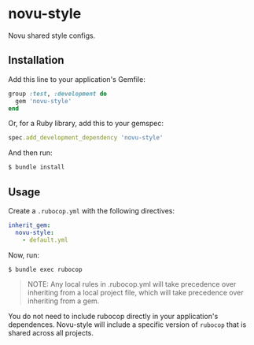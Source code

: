 # novu-style

Novu shared style configs.

## Installation

Add this line to your application's Gemfile:

```ruby
group :test, :development do
  gem 'novu-style'
end
```

Or, for a Ruby library, add this to your gemspec:

```ruby
spec.add_development_dependency 'novu-style'
```

And then run:

```bash
$ bundle install
```

## Usage

Create a `.rubocop.yml` with the following directives:

```yaml
inherit_gem:
  novu-style:
    - default.yml
```

Now, run:

```bash
$ bundle exec rubocop
```

>NOTE: Any local rules in .rubocop.yml will take precedence over inheriting from a local project file, which will take precedence over inheriting from a gem.

You do not need to include rubocop directly in your application's dependences. Novu-style will include a specific version of `rubocop` that is shared across all projects.
